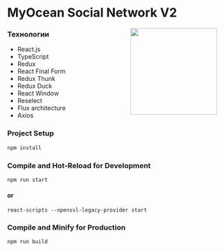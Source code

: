 # MyOcean Social Network V2

<img src="https://cdn-icons-png.flaticon.com/512/1041/1041916.png" width="200" align="right" hspace="20">

### Технологии

* React.js
* TypeScript
* Redux
* React Final Form
* Redux Thunk
* Redux Duck
* React Window
* Reselect
* Flux architecture
* Axios

### Project Setup

```sh
npm install
```

### Compile and Hot-Reload for Development

```sh
npm run start
```
#### or
```
react-scripts --openssl-legacy-provider start
```

### Compile and Minify for Production

```sh
npm run build

```
